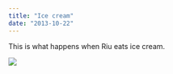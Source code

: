 ```yaml
---
title: "Ice cream"
date: "2013-10-22"
---
```


This is what happens when Riu eats ice cream.

![](images/tumblr_inline_mv0xxj0zTt1qlj3bd.jpg)
